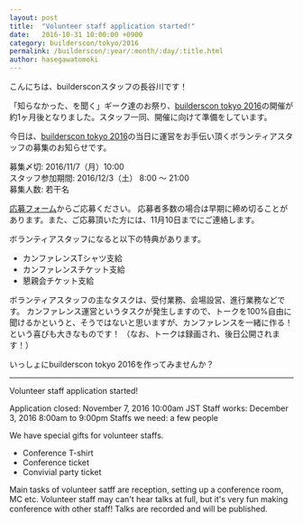 ```yaml
---
layout: post
title:  "Volunteer staff application started!"
date:   2016-10-31 10:00:00 +0900
category: builderscon/tokyo/2016
permalink: /builderscon/:year/:month/:day/:title.html
author: hasegawatomoki
---
```


こんにちは、buildersconスタッフの長谷川です！

「知らなかった、を聞く」ギーク達のお祭り、[builderscon tokyo 2016](https://builderscon.io/builderscon/tokyo/2016)の開催が約1ヶ月後となりました。スタッフ一同、開催に向けて準備をしています。

今日は、[builderscon tokyo 2016](https://builderscon.io/builderscon/tokyo/2016)の当日に運営をお手伝い頂くボランティアスタッフの募集のお知らせです。

募集〆切: 2016/11/7（月）10:00  
スタッフ参加期間: 2016/12/3（土） 8:00 ～ 21:00  
募集人数: 若干名  

[応募フォーム](https://docs.google.com/forms/d/16SEyi_smAggBha7zodUci4OmRtPJ8Yz9Br-_8SB61yY/closedform)からご応募ください。
応募者多数の場合は早期に締め切ることがあります。また、ご応募頂いた方には、11月10日までにご連絡します。

ボランティアスタッフになると以下の特典があります。

* カンファレンスTシャツ支給
* カンファレンスチケット支給
* 懇親会チケット支給

ボランティアスタッフの主なタスクは、受付業務、会場設営、進行業務などです。
カンファレンス運営というタスクが発生しますので、トークを100%自由に聞けるかというと、そうではないと思いますが、カンファレンスを一緒に作る！という喜びも大きなものです！
（なお、トークは録画され、後日公開されます！）

いっしょにbuilderscon tokyo 2016を作ってみませんか？

---

Volunteer staff application started!

Application closed: November 7, 2016  10:00am JST
Staff works: December 3, 2016  8:00am to 9:00pm
Staffs we need: a few people

We have special gifts for volunteer staffs.

* Conference T-shirt
* Conference ticket
* Convivial party ticket

Main tasks of volunteer satff are reception, setting up a conference room, MC etc.
Volunteer staff may can't hear talks at full, but it's very fun making conference with other staff!
Talks are recorded and will be published.
